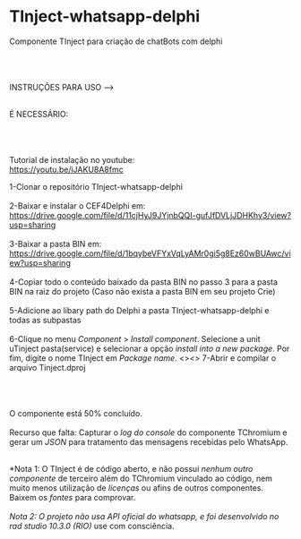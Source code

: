# TInject-whatsapp-delphi
Componente TInject para criação de chatBots com delphi<br></br><br></br>

INSTRUÇÕES PARA USO --><br></br>

É NECESSÁRIO:<br></br><br></br>

Tutorial de instalação no youtube:<br>
https://youtu.be/iJAKU8A8fmc


1-Clonar o repositório TInject-whatsapp-delphi
<br></br>
2-Baixar e instalar o CEF4Delphi em: https://drive.google.com/file/d/11cjHyJ9JYjnbQQI-gufJfDVLjJDHKhv3/view?usp=sharing
<br></br>
3-Baixar a pasta BIN em: https://drive.google.com/file/d/1bqybeVFYxVqLyAMr0gi5g8Ez60wBUAwc/view?usp=sharing
<br></br>
4-Copiar todo o conteúdo baixado da pasta BIN no passo 3 para a pasta BIN na raiz do projeto (Caso não exista a pasta BIN em seu projeto Crie)
<br></br>
5-Adicione ao libary path do Delphi a pasta TInject-whatsapp-delphi e todas as subpastas
<br><br>
6-Clique no menu *Component* > *Install component*. Selecione a unit uTinject pasta(service) e selecionar a opção *install into a new package*. Por fim, digite o nome TInject em *Package name*.
<><>
7-Abrir e compilar o arquivo Tinject.dproj
<br></br><br></br>

O componente está 50% concluído. <br><br>Recurso que falta: Capturar o *log do console* do componente TChromium e gerar um *JSON* para tratamento das mensagens recebidas pelo WhatsApp.
<br><br>

*Nota 1: O TInject é de código aberto, e não possui *nenhum outro componente* de terceiro além do TChromium vinculado ao código, nem muito menos utilização de *licenças* ou afins de outros componentes. Baixem os *fontes* para comprovar.
<br><br>
*Nota 2: O projeto não usa API oficial do whatsapp, e foi desenvolvido no rad studio 10.3.0 (RIO)* use com consciência. 

